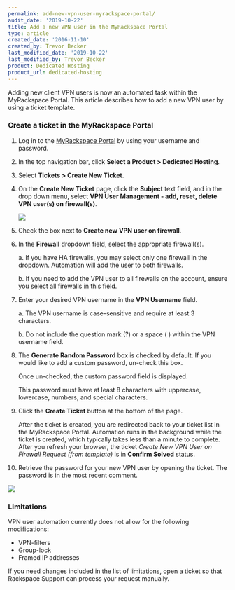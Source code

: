 ```yaml
---
permalink: add-new-vpn-user-myrackspace-portal/
audit_date: '2019-10-22'
title: Add a new VPN user in the MyRackspace Portal
type: article
created_date: '2016-11-10'
created_by: Trevor Becker
last_modified_date: '2019-10-22'
last_modified_by: Trevor Becker
product: Dedicated Hosting
product_url: dedicated-hosting
---
```


Adding new client VPN users is now an automated task within the MyRackspace
Portal. This article describes how to add a new VPN user by using a ticket
template.

### Create a ticket in the MyRackspace Portal

1. Log in to the [MyRackspace Portal](https://login.rackspace.com) by using your
   username and password.

2. In the top navigation bar, click **Select a Product > Dedicated Hosting**.

3. Select **Tickets > Create New Ticket**.

4. On the **Create New Ticket** page, click the **Subject** text field, and in
   the drop down menu, select **VPN User Management - add, reset, delete VPN user(s) on firewall(s)**.

   <img src="{% asset_path dedicated-hosting/add-new-vpn-user-myrackspace-portal/image01.png %}" />

5. Check the box next to **Create new VPN user on firewall**.

6. In the **Firewall** dropdown field, select the appropriate firewall(s).

   a. If you have HA firewalls, you may select only one firewall in the dropdown.
   Automation will add the user to both firewalls.

   b. If you need to add the VPN user to all firewalls on the account, ensure
   you select all firewalls in this field.

7. Enter your desired VPN username in the **VPN Username** field.

   a. The VPN username is case-sensitive and require at least 3 characters.

   b. Do not include the question mark (?) or a space ( ) within the VPN username field.

8. The **Generate Random Password** box is checked by default. If you would like
   to add a custom password, un-check this box.

   Once un-checked, the custom password field is displayed.

   This password must have at least 8 characters with uppercase, lowercase,
   numbers, and special characters.

9. Click the **Create Ticket** button at the bottom of the page.

   After the ticket is created, you are redirected back to your ticket list in
   the MyRackspace Portal. Automation runs in the background while the ticket is
   created, which typically takes less than a minute to complete. After you
   refresh your browser, the ticket *Create New VPN User on Firewall Request (from template)* is in **Confirm Solved** status.

10. Retrieve the password for your new VPN user by opening the ticket. The
    password is in the most recent comment.

   <img src="{% asset_path dedicated-hosting/add-new-vpn-user-myrackspace-portal/image02.png %}" />

### Limitations

VPN user automation currently does not allow for the following modifications:

- VPN-filters
- Group-lock
- Framed IP addresses

If you need changes included in the list of limitations, open a ticket so that
Rackspace Support can process your request manually.
